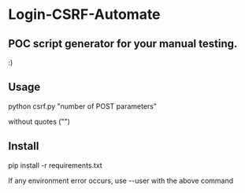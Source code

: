 # Login-CSRF-Automate
<h2>POC script generator for your manual testing.</h2> :) 

<h2>Usage</h2>
<p>python csrf.py "number of POST parameters" </p>
<p>without quotes ("")</p>


<h2>Install</h2>
  <p>pip install -r requirements.txt</p>
  <p>If any environment error occurs, use --user with the above command</p>
  
  
 
